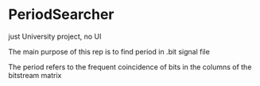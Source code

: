 # PeriodSearcher
just University project, no UI

The main purpose of this rep is to find period in .bit signal file

The period refers to the frequent coincidence of bits in the columns of the bitstream matrix
